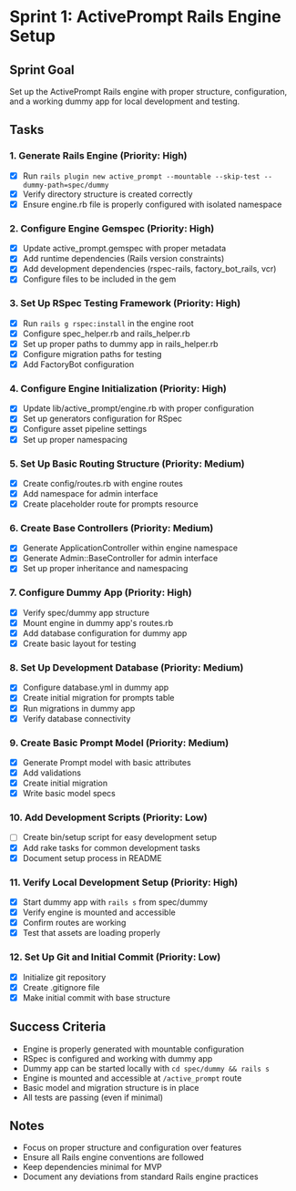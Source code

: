 # Sprint 1: ActivePrompt Rails Engine Setup

## Sprint Goal
Set up the ActivePrompt Rails engine with proper structure, configuration, and a working dummy app for local development and testing.

## Tasks

### 1. Generate Rails Engine (Priority: High)
- [x] Run `rails plugin new active_prompt --mountable --skip-test --dummy-path=spec/dummy`
- [x] Verify directory structure is created correctly
- [x] Ensure engine.rb file is properly configured with isolated namespace

### 2. Configure Engine Gemspec (Priority: High)
- [x] Update active_prompt.gemspec with proper metadata
- [x] Add runtime dependencies (Rails version constraints)
- [x] Add development dependencies (rspec-rails, factory_bot_rails, vcr)
- [x] Configure files to be included in the gem

### 3. Set Up RSpec Testing Framework (Priority: High)
- [x] Run `rails g rspec:install` in the engine root
- [x] Configure spec_helper.rb and rails_helper.rb
- [x] Set up proper paths to dummy app in rails_helper.rb
- [x] Configure migration paths for testing
- [x] Add FactoryBot configuration

### 4. Configure Engine Initialization (Priority: High)
- [x] Update lib/active_prompt/engine.rb with proper configuration
- [x] Set up generators configuration for RSpec
- [x] Configure asset pipeline settings
- [x] Set up proper namespacing

### 5. Set Up Basic Routing Structure (Priority: Medium)
- [x] Create config/routes.rb with engine routes
- [x] Add namespace for admin interface
- [x] Create placeholder route for prompts resource

### 6. Create Base Controllers (Priority: Medium)
- [x] Generate ApplicationController within engine namespace
- [x] Generate Admin::BaseController for admin interface
- [x] Set up proper inheritance and namespacing

### 7. Configure Dummy App (Priority: High)
- [x] Verify spec/dummy app structure
- [x] Mount engine in dummy app's routes.rb
- [x] Add database configuration for dummy app
- [x] Create basic layout for testing

### 8. Set Up Development Database (Priority: Medium)
- [x] Configure database.yml in dummy app
- [x] Create initial migration for prompts table
- [x] Run migrations in dummy app
- [x] Verify database connectivity

### 9. Create Basic Prompt Model (Priority: Medium)
- [x] Generate Prompt model with basic attributes
- [x] Add validations
- [x] Create initial migration
- [x] Write basic model specs

### 10. Add Development Scripts (Priority: Low)
- [ ] Create bin/setup script for easy development setup
- [x] Add rake tasks for common development tasks
- [x] Document setup process in README

### 11. Verify Local Development Setup (Priority: High)
- [x] Start dummy app with `rails s` from spec/dummy
- [x] Verify engine is mounted and accessible
- [x] Confirm routes are working
- [x] Test that assets are loading properly

### 12. Set Up Git and Initial Commit (Priority: Low)
- [x] Initialize git repository
- [x] Create .gitignore file
- [x] Make initial commit with base structure

## Success Criteria
- Engine is properly generated with mountable configuration
- RSpec is configured and working with dummy app
- Dummy app can be started locally with `cd spec/dummy && rails s`
- Engine is mounted and accessible at `/active_prompt` route
- Basic model and migration structure is in place
- All tests are passing (even if minimal)

## Notes
- Focus on proper structure and configuration over features
- Ensure all Rails engine conventions are followed
- Keep dependencies minimal for MVP
- Document any deviations from standard Rails engine practices